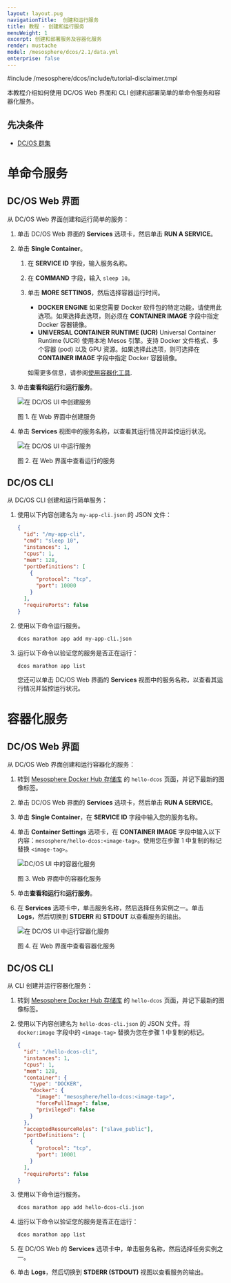```yaml
---
layout: layout.pug
navigationTitle:  创建和运行服务
title: 教程 - 创建和运行服务
menuWeight: 1
excerpt: 创建和部署服务及容器化服务
render: mustache
model: /mesosphere/dcos/2.1/data.yml
enterprise: false
---
```


#include /mesosphere/dcos/include/tutorial-disclaimer.tmpl


本教程介绍如何使用 DC/OS Web 界面和 CLI 创建和部署简单的单命令服务和容器化服务。

## 先决条件
- [DC/OS 群集](/mesosphere/dcos/cn/2.1/installing/)

# 单命令服务

## DC/OS Web 界面

从 DC/OS Web 界面创建和运行简单的服务：

1. 单击 DC/OS Web 界面的 **Services** 选项卡，然后单击 **RUN A SERVICE**。
1. 单击 **Single Container**。

   1. 在 **SERVICE ID** 字段，输入服务名称。
   1. 在 **COMMAND** 字段，输入 `sleep 10`。
   1. 单击 **MORE SETTINGS**，然后选择容器运行时间。

      - **DOCKER ENGINE** 如果您需要 Docker 软件包的特定功能，请使用此选项。如果选择此选项，则必须在 **CONTAINER IMAGE** 字段中指定 Docker 容器镜像。
      - **UNIVERSAL CONTAINER RUNTIME (UCR)** Universal Container Runtime (UCR) 使用本地 Mesos 引擎。支持 Docker 文件格式、多个容器 (pod) 以及 GPU 资源。如果选择此选项，则可选择在 **CONTAINER IMAGE** 字段中指定 Docker 容器镜像。

      如需更多信息，请参阅[使用容器化工具](/mesosphere/dcos/cn/2.1/deploying-services/containerizers/).

1. 单击**查看和运行**和**运行服务**。

    ![在 DC/OS UI 中创建服务](/mesosphere/dcos/cn/2.1/img/deploy-svs-ui.png)

    图 1. 在 Web 界面中创建服务

1. 单击 **Services** 视图中的服务名称，以查看其运行情况并监控运行状况。

    ![在 DC/OS UI 中运行服务](/mesosphere/dcos/cn/2.1/img/GUI-Services-Running_Services_View-1_12.png)

    图 2. 在 Web 界面中查看运行的服务

## DC/OS CLI

从 DC/OS CLI 创建和运行简单服务：

1. 使用以下内容创建名为 `my-app-cli.json` 的 JSON 文件：

    ```json
    {
      "id": "/my-app-cli",
      "cmd": "sleep 10",
      "instances": 1,
      "cpus": 1,
      "mem": 128,
      "portDefinitions": [
        {
          "protocol": "tcp",
          "port": 10000
        }
      ],
      "requirePorts": false
    }
    ```

1. 使用以下命令运行服务。

    ```bash
    dcos marathon app add my-app-cli.json
    ```

1. 运行以下命令以验证您的服务是否正在运行：

    ```bash
    dcos marathon app list
    ```

    您还可以单击 DC/OS Web 界面的 **Services** 视图中的服务名称，以查看其运行情况并监控运行状况。

# 容器化服务

## DC/OS Web 界面

从 DC/OS Web 界面创建和运行容器化的服务：

1. 转到 [Mesosphere Docker Hub 存储库](https://hub.docker.com/r/mesosphere/hello-dcos/tags/) 的 `hello-dcos` 页面，并记下最新的图像标签。
1. 单击 DC/OS Web 界面的 **Services** 选项卡，然后单击 **RUN A SERVICE**。
1. 单击 **Single Container**，在 **SERVICE ID** 字段中输入您的服务名称。
1. 单击 **Container Settings** 选项卡，在 **CONTAINER IMAGE** 字段中输入以下内容：`mesosphere/hello-dcos:<image-tag>`。使用您在步骤 1 中复制的标记替换 `<image-tag>`。

    ![DC/OS UI 中的容器化服务](/mesosphere/dcos/cn/2.1/img/deploy-container-ui.png)

    图 3. Web 界面中的容器化服务

1. 单击**查看和运行**和**运行服务**。
1. 在 **Services** 选项卡中，单击服务名称，然后选择任务实例之一。单击 **Logs**，然后切换到 **STDERR** 和 **STDOUT** 以查看服务的输出。

    ![在 DC/OS UI 中运行容器化服务](/mesosphere/dcos/cn/2.1/img/container-running-ui.png)

    图 4. 在 Web 界面中查看容器化服务

## DC/OS CLI

从 CLI 创建并运行容器化服务：


1. 转到 [Mesosphere Docker Hub 存储库](https://hub.docker.com/r/mesosphere/hello-dcos/tags/) 的 `hello-dcos` 页面，并记下最新的图像标签。
1. 使用以下内容创建名为 `hello-dcos-cli.json` 的 JSON 文件。将 `docker:image` 字段中的 `<image-tag>` 替换为您在步骤 1 中复制的标记。

    ```json
    {
      "id": "/hello-dcos-cli",
      "instances": 1,
      "cpus": 1,
      "mem": 128,
      "container": {
        "type": "DOCKER",
        "docker": {
          "image": "mesosphere/hello-dcos:<image-tag>",
          "forcePullImage": false,
          "privileged": false
        }
      },
      "acceptedResourceRoles": ["slave_public"],
      "portDefinitions": [
        {
          "protocol": "tcp",
          "port": 10001
        }
      ],
      "requirePorts": false
    }
    ```

1. 使用以下命令运行服务。

    ```bash
    dcos marathon app add hello-dcos-cli.json
    ```

1. 运行以下命令以验证您的服务是否正在运行：

    ```bash
    dcos marathon app list
    ```

1. 在 DC/OS Web 的 **Services** 选项卡中，单击服务名称，然后选择任务实例之一。
1. 单击 **Logs**，然后切换到 **STDERR (STDOUT)** 视图以查看服务的输出。
